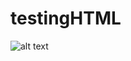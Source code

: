 # testingHTML


![alt text](https://github.com/sdik007/introzApp/blob/master/introzApp/Assets.xcassets/example.imageset/example.png)
